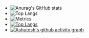 - ![Anurag's GitHub stats](https://github-readme-stats.vercel.app/api?username=anuraghazra&show_icons=true&theme=radical)
- ![Top Langs](https://github-readme-stats.vercel.app/api/top-langs/?username=anuraghazra&hide_progress=true)
- ![Metrics](https://metrics.lecoq.io/hliu5049?template=terminal&base=header%2C%20activity%2C%20community%2C%20repositories%2C%20metadata&base.indepth=false&base.hireable=false&base.skip=false&config.timezone=Asia%2FShanghai)
- [![Top Langs](https://github-readme-stats.vercel.app/api/top-langs/?username=hliu5049)](https://github.com/anuraghazra/github-readme-stats)
- [![Ashutosh's github activity graph](https://github-readme-activity-graph.vercel.app/graph?username=hliu5049)](https://github.com/ashutosh00710/github-readme-activity-graph)
<!---
hliu5049/hliu5049 is a ✨ special ✨ repository because its `README.md` (this file) appears on your GitHub profile.
You can click the Preview link to take a look at your changes.
--->
